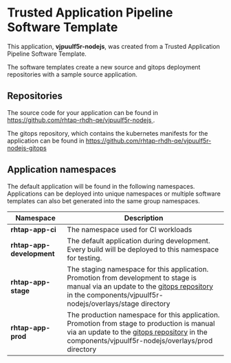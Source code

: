 # Trusted Application Pipeline Software Template

This application, **vjpuulf5r-nodejs**, was created from a Trusted Application Pipeline Software Template.

The software templates create a new source and gitops deployment repositories with a sample source application. 

## Repositories

The source code for your application can be found in [https://github.com/rhtap-rhdh-qe/vjpuulf5r-nodejs ](https://github.com/rhtap-rhdh-qe/vjpuulf5r-nodejs ).
 
The gitops repository, which contains the kubernetes manifests for the application can be found in 
[https://github.com/rhtap-rhdh-qe/vjpuulf5r-nodejs-gitops ](https://github.com/rhtap-rhdh-qe/vjpuulf5r-nodejs-gitops ) 

## Application namespaces 

The default application will be found in the following namespaces. Applications can be deployed into unique namespaces or multiple software templates can also bet generated into the same group namespaces.  

|  Namespace   |  Description   |  
| -------- | -------- |
| **rhtap-app-ci** | The namespace used for CI workloads |
| **rhtap-app-development** | The default application during development. Every build will be deployed to this namespace for testing. |
| **rhtap-app-stage** | The staging namespace for this application. Promotion from development to stage is manual via an update to the [gitops repository](https://github.com/rhtap-rhdh-qe/vjpuulf5r-nodejs-gitops ) in the components/vjpuulf5r-nodejs/overlays/stage directory |
| **rhtap-app-prod** | The production namespace for this application. Promotion from stage to production is manual via an update to the [gitops repository](https://github.com/rhtap-rhdh-qe/vjpuulf5r-nodejs-gitops ) in the components/vjpuulf5r-nodejs/overlays/prod directory |